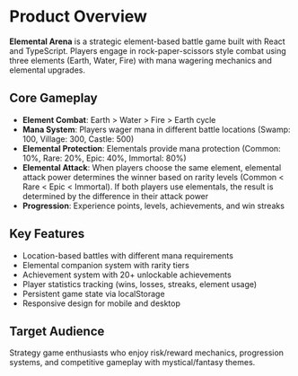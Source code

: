 # Product Overview

**Elemental Arena** is a strategic element-based battle game built with React and TypeScript. Players engage in rock-paper-scissors style combat using three elements (Earth, Water, Fire) with mana wagering mechanics and elemental upgrades.

## Core Gameplay
- **Element Combat**: Earth > Water > Fire > Earth cycle
- **Mana System**: Players wager mana in different battle locations (Swamp: 100, Village: 300, Castle: 500)
- **Elemental Protection**: Elementals provide mana protection (Common: 10%, Rare: 20%, Epic: 40%, Immortal: 80%)
- **Elemental Attack**: When players choose the same element, elemental attack power determines the winner based on rarity levels (Common < Rare < Epic < Immortal). If both players use elementals, the result is determined by the difference in their attack power
- **Progression**: Experience points, levels, achievements, and win streaks

## Key Features
- Location-based battles with different mana requirements
- Elemental companion system with rarity tiers
- Achievement system with 20+ unlockable achievements
- Player statistics tracking (wins, losses, streaks, element usage)
- Persistent game state via localStorage
- Responsive design for mobile and desktop

## Target Audience
Strategy game enthusiasts who enjoy risk/reward mechanics, progression systems, and competitive gameplay with mystical/fantasy themes.